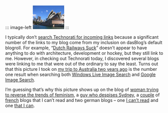 ::: image-left
[![](https://raw.githubusercontent.com/devhawk/devhawk.github.io/master/images/blog/Touring%20Sydney%20Monday%20(58)_small.jpg)](https://raw.githubusercontent.com/devhawk/devhawk.github.io/master/images/blog/Touring%20Sydney%20Monday%20(58).jpg)
:::

I typically don’t [search Technorati for incoming
links](http://www.technorati.com/search/devhawk.net) because a
significant number of the links to my blog come from my inclusion on
dasBlog’s default blogroll. For example, “[Dutch Railways
Suck](http://www.dredlog.com/nssucks/)” doesn’t appear to have anything
to do with architecture, development or hockey, but they still link to
me. However, in checking out Technorati today, I discovered several
blogs were linking to me that were out of the ordinary to say the least.
Turns out that this picture I took on [my trip to Australia two years
ago](http://devhawk.net/2004/08/15/back-in-all-blacks/) is the number one
result when searching both [Windows Live Image
Search](http://www.live.com/#q=sydney&scope=images) and [Google Image
Search](http://images.google.com/images?q=sydney&hl=en).

I’m guessing that’s why this picture shows up on the blog of [woman
trying to reverse the trends of
feminism](http://ckhnat.blogspot.com/2006/05/cast-it-on-waters.html), a
[guy who despises
Sydney](http://sellinganimage.blogspot.com/2006/05/you-are-plague.html),
a
[couple](http://spaces.msn.com/markopasu/Lists/cns!5E117D8B714C025B!288/)
of [french](http://blogs.aol.fr/mpeyrotte/Rachel/entries/492) blogs that
I can’t read and two german blogs – one [I can’t
read](http://ach-ciao.blogspot.com/2006/05/sydney-im-coming.html) and
one [that I
can](http://daniel-does-madison.blogspot.com/2006/05/visa-incident.html).
